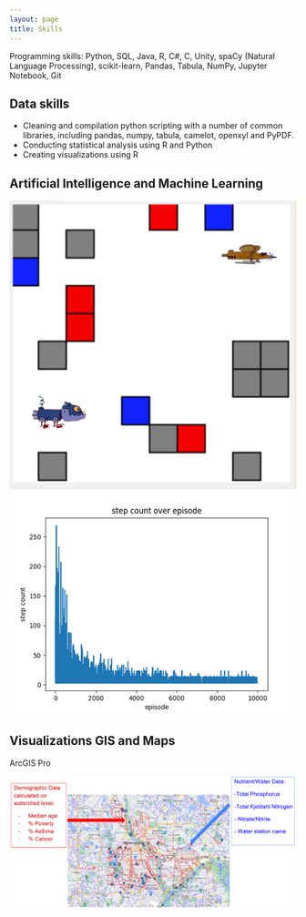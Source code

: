 ```yaml
---
layout: page
title: Skills
---
```


Programming skills: Python, SQL, Java, R, C#, C, Unity, spaCy (Natural Language Processing), scikit-learn, Pandas, Tabula, NumPy, Jupyter Notebook, Git

## Data skills

- Cleaning and compilation python scripting with a number of common libraries, including pandas, numpy, tabula, camelot, openxyl and PyPDF.
- Conducting statistical analysis using R and Python
- Creating visualizations using R 

## Artificial Intelligence and Machine Learning
![Alt text](assets/img/ai2.PNG)
![Alt text](assets/img/ai-graph.png)

## Visualizations GIS and Maps 

ArcGIS Pro 

![Alt text](assets/img/map.PNG)






